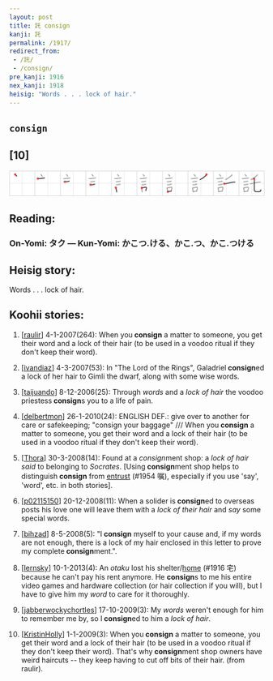 ```yaml
---
layout: post
title: 託 consign
kanji: 託
permalink: /1917/
redirect_from:
 - /託/
 - /consign/
pre_kanji: 1916
nex_kanji: 1918
heisig: "Words . . . lock of hair."
---
```


## `consign`

## [10]

<div class="stroke"><img src="../images/E8A897.png" /></div>

## Reading:

### On-Yomi: タク &mdash; Kun-Yomi: かこつ.ける、かこ.つ、かこ.つける

## Heisig story:

Words . . . lock of hair.

## Koohii stories:

1) [<a href="http://kanji.koohii.com/profile/raulir">raulir</a>] 4-1-2007(264): When you<strong> consign</strong> a matter to someone, you get their word and a lock of their hair (to be used in a voodoo ritual if they don&#039;t keep their word).

2) [<a href="http://kanji.koohii.com/profile/ivandiaz">ivandiaz</a>] 4-3-2007(53): In &quot;The Lord of the Rings&quot;, Galadriel<strong> consign</strong>ed a lock of her hair to Gimli the dwarf, along with some wise words.

3) [<a href="http://kanji.koohii.com/profile/taijuando">taijuando</a>] 8-12-2006(25): Through <em>words</em> and a <em>lock of hair</em> the voodoo priestess<strong> consign</strong>s you to a life of pain.

4) [<a href="http://kanji.koohii.com/profile/delbertmon">delbertmon</a>] 26-1-2010(24): ENGLISH DEF.: give over to another for care or safekeeping; &quot;consign your baggage&quot; /// When you<strong> consign</strong> a matter to someone, you get their word and a lock of their hair (to be used in a voodoo ritual if they don&#039;t keep their word).

5) [<a href="http://kanji.koohii.com/profile/Thora">Thora</a>] 30-3-2008(14): Found at a <em>consign</em>ment shop: a <em>lock of hair</em> <em>said</em> to belonging to <em>Socrates</em>. [Using<strong> consign</strong>ment shop helps to distinguish<strong> consign</strong> from <a href="../1954">entrust</a> (#1954 嘱), especially if you use &#039;say&#039;, &#039;word&#039;, etc. in both stories].

6) [<a href="http://kanji.koohii.com/profile/p02115150">p02115150</a>] 20-12-2008(11): When a solider is<strong> consign</strong>ed to overseas posts his love one will leave them with a <em>lock of their hair</em> and <em>say</em> some special words.

7) [<a href="http://kanji.koohii.com/profile/bihzad">bihzad</a>] 8-5-2008(5): &quot;I<strong> consign</strong> myself to your cause and, if my words are not enough, there is a lock of my hair enclosed in this letter to prove my complete<strong> consign</strong>ment.&quot;.

8) [<a href="http://kanji.koohii.com/profile/lernsky">lernsky</a>] 10-1-2013(4): An <em>otaku</em> lost his shelter/<a href="../1916">home</a> (#1916 宅) because he can&#039;t pay his rent anymore. He <strong>consign</strong>s to me his entire video games and hardware collection (or hair collection if you will), but I have to give him my <em>word</em> to care for it thoroughly.

9) [<a href="http://kanji.koohii.com/profile/jabberwockychortles">jabberwockychortles</a>] 17-10-2009(3): My <em>words</em> weren&#039;t enough for him to remember me by, so I<strong> consign</strong>ed to him a <em>lock of hair</em>.

10) [<a href="http://kanji.koohii.com/profile/KristinHolly">KristinHolly</a>] 1-1-2009(3): When you<strong> consign</strong> a matter to someone, you get their word and a lock of their hair (to be used in a voodoo ritual if they don&#039;t keep their word). That&#039;s why<strong> consign</strong>ment shop owners have weird haircuts -- they keep having to cut off bits of their hair. (from raulir).
